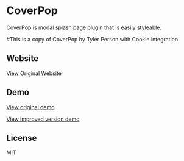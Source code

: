 # CoverPop

CoverPop is modal splash page plugin that is easily styleable.

#This is a copy of CoverPop by Tyler Person with Cookie integration 

## Website

[View Original Website](http://coverpopjs.com)



## Demo

[View original demo](http://tylerpearson.github.io/CoverPop/)

[View improved version demo](http://www.chloechen.io/CoverPop/)



## License

MIT
